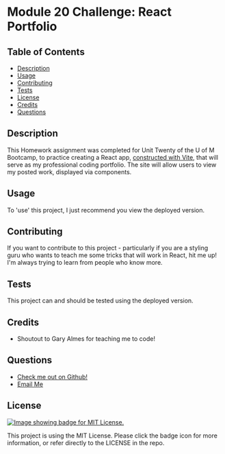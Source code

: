# Module 20 Challenge: React Portfolio

  ## Table of Contents
  - [Description](#description)
  - [Usage](#usage)
  - [Contributing](#contributing)
  - [Tests](#tests)
  - [License](#license)
  - [Credits](#credits)
  - [Questions](#questions)

  ## Description
  This Homework assignment was completed for Unit Twenty of the U of M Bootcamp, to practice creating a React app, [constructed with Vite](https://vitejs.dev/), that will serve as my professional coding portfolio. The site will allow users to view my posted work, displayed via components.

  ## Usage
  To 'use' this project, I just recommend you view the deployed version.

  ## Contributing
  If you want to contribute to this project - particularly if you are a styling guru who wants to teach me some tricks that will work in React, hit me up! I'm always trying to learn from people who know more.

  ## Tests
  This project can and should be tested using the deployed version.
  
  ## Credits
  - Shoutout to Gary Almes for teaching me to code!

  ## Questions
  - [Check me out on Github!](https://www.github.com/floatingpoint-exaflop)
  - [Email Me](mailto:timscallon1@gmail.com?subject=Hello!)

  ## License
  [![Image showing badge for MIT License.](https://img.shields.io/badge/License-MIT_License-blue)](https://mit-license.org/)
  
  This project is using the MIT License. Please click the badge icon for more information, or refer directly to the LICENSE in the repo.
